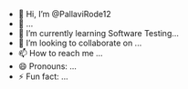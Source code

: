 - 👋 Hi, I’m @PallaviRode12
- 👀  ...
- 🌱 I’m currently learning Software Testing...
- 💞️ I’m looking to collaborate on ...
- 📫 How to reach me ...
- 😄 Pronouns: ...
- ⚡ Fun fact: ...

<!---
PallaviRode12/PallaviRode12 is a ✨ special ✨ repository because its `README.md` (this file) appears on your GitHub profile.
You can click the Preview link to take a look at your changes.
--->
